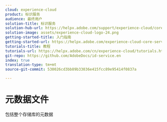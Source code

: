 ```yaml
---
cloud: experience-cloud
product: 标识服务
audience: 最终用户
solution-title: 标识服务
solution-hub-url: https://helpx.adobe.com/support/experience-cloud/core-services.html
solution-image: assets/experience-cloud-logo-24.png
getting-started-title: 入门指南
getting-started-url: https://helpx.adobe.com/experience-cloud-core-services/get-started.html
tutorials-title: 教程
tutorials-url: https://helpx.adobe.com/cn/experience-cloud/tutorials.html
git-repo: https://github.com/AdobeDocs/id-service.en
index: true
translation-type: tm+mt
source-git-commit: 530026cd3bb89b33036e415fcc89e95414f0837a

---
```



# 元数据文件

包括整个存储库的元数据